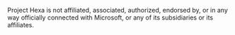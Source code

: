Project Hexa is not affiliated, associated, authorized, endorsed by, or in any way officially connected with Microsoft, or any of its subsidiaries or its affiliates.